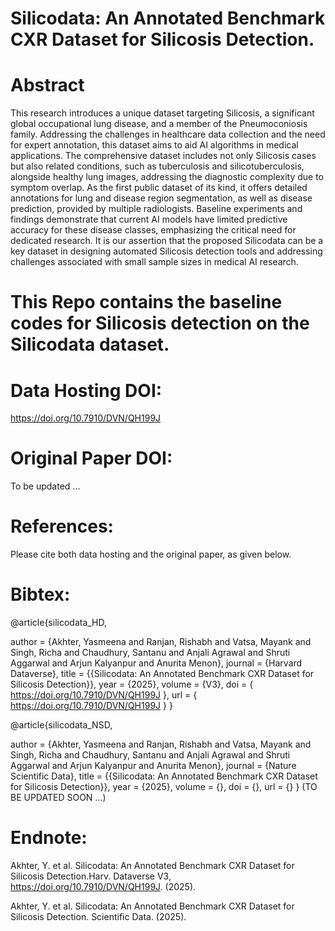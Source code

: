 # Silicodata: An Annotated Benchmark CXR Dataset for Silicosis Detection.<br/>

# Abstract
This research introduces a unique dataset targeting Silicosis, a significant global occupational lung disease, and a member of the Pneumoconiosis family. Addressing the challenges in healthcare data collection and the need for expert annotation, this dataset aims to aid AI algorithms in medical applications. The comprehensive dataset includes not only Silicosis cases but also related conditions, such as tuberculosis and silicotuberculosis, alongside healthy lung images, addressing the diagnostic complexity due to symptom overlap. As the first public dataset of its kind, it offers detailed annotations for lung and disease region segmentation, as well as disease prediction, provided by multiple radiologists. Baseline experiments and findings demonstrate that current AI models have limited
predictive accuracy for these disease classes, emphasizing the critical need for dedicated research. It is our assertion that the proposed Silicodata can be a key dataset in designing automated Silicosis detection tools and addressing challenges associated with small sample sizes in medical AI research.

# This Repo contains the baseline codes for Silicosis detection on the Silicodata dataset.<br/>

# Data Hosting DOI: 
https://doi.org/10.7910/DVN/QH199J

# Original Paper DOI: 
To be updated ...

# References:
Please cite both data hosting and the original paper, as given below.

# Bibtex: <br/>
@article{silicodata_HD,

author = {Akhter, Yasmeena and Ranjan, Rishabh and Vatsa, Mayank and Singh, Richa and Chaudhury, Santanu and Anjali Agrawal and Shruti Aggarwal and Arjun Kalyanpur and Anurita Menon},
journal = {Harvard Dataverse},
title = {{Silicodata: An Annotated Benchmark CXR Dataset for Silicosis Detection}},
year = {2025},
volume = {V3},
doi = { https://doi.org/10.7910/DVN/QH199J },
url = { https://doi.org/10.7910/DVN/QH199J }
}

@article{silicodata_NSD,

author = {Akhter, Yasmeena and Ranjan, Rishabh and Vatsa, Mayank and Singh, Richa and Chaudhury, Santanu and Anjali Agrawal and Shruti Aggarwal and Arjun Kalyanpur and Anurita Menon},
journal = {Nature Scientific Data},
title = {{Silicodata: An Annotated Benchmark CXR Dataset for Silicosis Detection}},
year = {2025},
volume = {},
doi = {},
url = {}
}
(TO BE UPDATED SOON ...)

# Endnote: <br/>
Akhter, Y. et al. Silicodata: An Annotated Benchmark CXR Dataset for Silicosis Detection.Harv. Dataverse V3, https://doi.org/10.7910/DVN/QH199J. (2025).

Akhter, Y. et al. Silicodata: An Annotated Benchmark CXR Dataset for Silicosis Detection. Scientific Data. (2025).


